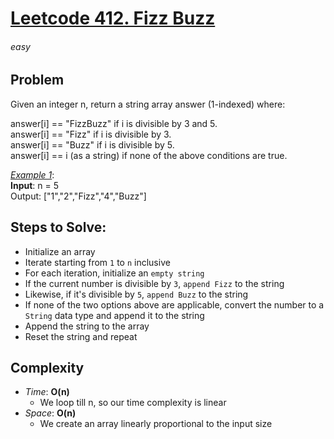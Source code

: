 # [Leetcode 412. Fizz Buzz][Link]

###### easy

## Problem
Given an integer n, return a string array answer (1-indexed) where:

answer[i] == "FizzBuzz" if i is divisible by 3 and 5.\
answer[i] == "Fizz" if i is divisible by 3.\
answer[i] == "Buzz" if i is divisible by 5.\
answer[i] == i (as a string) if none of the above conditions are true.

<ins>_Example 1_</ins>:\
**Input**: n = 5\
Output: ["1","2","Fizz","4","Buzz"]


## Steps to Solve:
- Initialize an array
- Iterate starting from `1` to `n` inclusive
- For each iteration, initialize an `empty string`
- If the current number is divisible by `3`, `append Fizz` to the string
- Likewise, if it's divisible by `5`, `append Buzz` to the string
- If none of the two options above are applicable, convert the number
  to a `String` data type and append it to the string
- Append the string to the array
- Reset the string and repeat


## Complexity

- *Time*: __O(n)__
  - We loop till n, so our time complexity is linear
- *Space*: __O(n)__
  - We create an array linearly proportional to the input size


    







[Link]: https://leetcode.com/problems/fizz-buzz/description/
